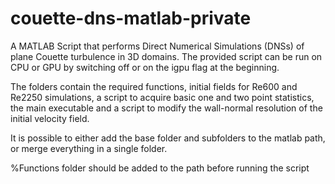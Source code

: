 # couette-dns-matlab-private
A MATLAB Script that performs Direct Numerical Simulations (DNSs) of plane Couette turbulence in 3D domains. 
The provided script can be run on CPU or GPU by switching off or on the igpu flag at the beginning.

The folders contain the required functions, initial fields for Re600 and Re2250 simulations, a script to 
acquire basic one and two point statistics, the main executable and a script to modify the wall-normal 
resolution of the initial velocity field.

It is possible to either add the base folder and subfolders to the matlab path, or merge everything in a 
single folder.

%Functions folder should be added to the path before running the script

